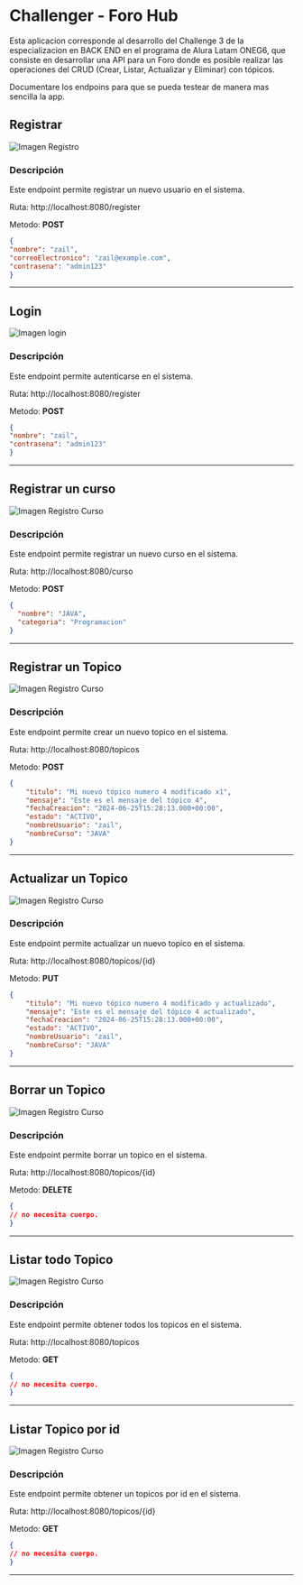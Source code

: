 # Challenger - Foro Hub

Esta aplicacion corresponde al desarrollo del Challenge 3 de la especializacion en BACK END en el programa de Alura Latam ONEG6, que consiste en desarrollar una API para un Foro donde es posible realizar las operaciones del CRUD (Crear, Listar, Actualizar y Eliminar) con tópicos.

Documentare los endpoins para que se pueda testear de manera mas sencilla la app.



## Registrar

![Imagen Registro](assets/registrar.jpg)


### Descripción

Este endpoint permite registrar un nuevo usuario en el sistema.

Ruta: http://localhost:8080/register

Metodo: <strong>POST</strong> 

```json
{
"nombre": "zail",
"correoElectronico": "zail@example.com",
"contrasena": "admin123"
}
```

<hr/>

## Login 

![Imagen login](assets/registrar.jpg)

### Descripción
Este endpoint permite autenticarse en el sistema.

Ruta: http://localhost:8080/register

Metodo: <strong>POST</strong> 

```json
{
"nombre": "zail",
"contrasena": "admin123"
}
```

<hr/>

## Registrar un curso 

![Imagen Registro Curso](assets/agregarCursos.jpg)

### Descripción
Este endpoint permite registrar un nuevo curso en el sistema.

Ruta: http://localhost:8080/curso

Metodo: <strong>POST</strong> 

```json
{
  "nombre": "JAVA",
  "categoria": "Programacion"
}
```

<hr/>

## Registrar un Topico

![Imagen Registro Curso](assets/crear.jpg)

### Descripción
Este endpoint permite crear un nuevo topico en el sistema.

Ruta: http://localhost:8080/topicos

Metodo: <strong>POST</strong> 

```json
{
    "titulo": "Mi nuevo tópico numero 4 modificado x1",
    "mensaje": "Este es el mensaje del tópico 4",
    "fechaCreacion": "2024-06-25T15:28:13.000+00:00",
    "estado": "ACTIVO",
    "nombreUsuario": "zail",
    "nombreCurso": "JAVA"
}
```

<hr/>

## Actualizar un Topico

![Imagen Registro Curso](assets/actualizar.jpg)

### Descripción
Este endpoint permite actualizar un nuevo topico en el sistema.

Ruta: http://localhost:8080/topicos/{id}

Metodo: <strong>PUT</strong> 

```json
{
    "titulo": "Mi nuevo tópico numero 4 modificado y actualizado",
    "mensaje": "Este es el mensaje del tópico 4 actualizado",
    "fechaCreacion": "2024-06-25T15:28:13.000+00:00",
    "estado": "ACTIVO",
    "nombreUsuario": "zail",
    "nombreCurso": "JAVA"
}
```

<hr/>


## Borrar un Topico

![Imagen Registro Curso](assets/borrar.jpg)

### Descripción
Este endpoint permite borrar un topico en el sistema.

Ruta: http://localhost:8080/topicos/{id}

Metodo: <strong>DELETE</strong> 

```json
{
// no necesita cuerpo.
}
```

<hr/>

## Listar todo Topico

![Imagen Registro Curso](assets/obtener.jpg)

### Descripción
Este endpoint permite obtener todos los topicos en el sistema.

Ruta: http://localhost:8080/topicos

Metodo: <strong>GET</strong> 

```json
{
// no necesita cuerpo.
}
```

<hr/>

## Listar Topico por id

![Imagen Registro Curso](assets/obtenerPorId.jpg)

### Descripción
Este endpoint permite obtener un topicos por id en el sistema.

Ruta: http://localhost:8080/topicos/{id}

Metodo: <strong>GET</strong> 

```json
{
// no necesita cuerpo.
}
```

<hr/>




  
